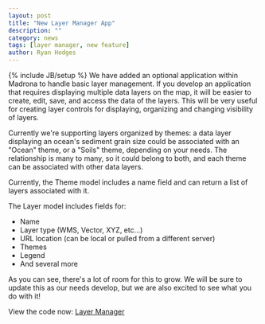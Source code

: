 ```yaml
---
layout: post
title: "New Layer Manager App"
description: ""
category: news
tags: [layer manager, new feature]
author: Ryan Hodges
---
```

{% include JB/setup %}
We have added an optional application within Madrona to handle basic layer management. If you develop an application that requires displaying multiple data layers on the map, it will be easier to create, edit, save, and access the data of the layers. This will be very useful for creating layer controls for displaying, organizing and changing visibility of layers.

Currently we're supporting layers organized by themes: a data layer displaying an ocean's sediment grain size could be associated with an "Ocean" theme, or a "Soils" theme, depending on your needs. The relationship is many to many, so it could belong to both, and each theme can be associated with other data layers.

Currently, the Theme model includes a name field and can return a list of layers associated with it. 

The Layer model includes fields for:
* Name
* Layer type (WMS, Vector, XYZ, etc...)
* URL location (can be local or pulled from a different server)
* Themes
* Legend
* And several more

As you can see, there's a lot of room for this to grow. We will be sure to update this as our needs develop, but we are also excited to see what you do with it!

View the code now: [Layer Manager](https://github.com/Ecotrust/madrona/tree/master/madrona/layer_manager)